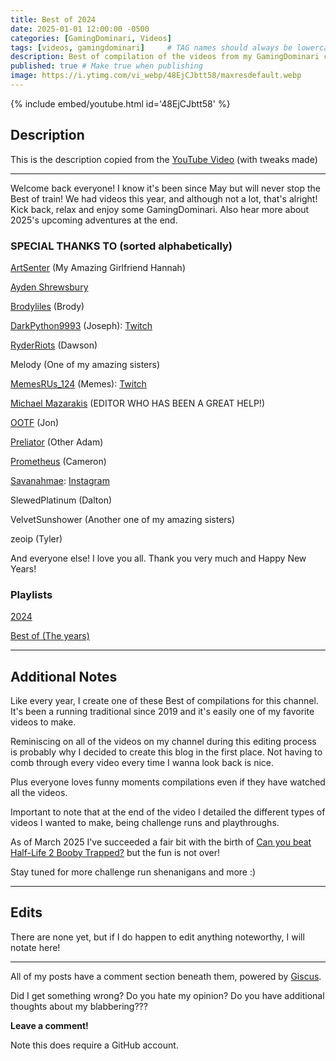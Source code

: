 ```yaml
---
title: Best of 2024
date: 2025-01-01 12:00:00 -0500
categories: [GamingDominari, Videos]
tags: [videos, gamingdominari]     # TAG names should always be lowercase
description: Best of compilation of the videos from my GamingDominari channel in 2024
published: true # Make true when publishing
image: https://i.ytimg.com/vi_webp/48EjCJbtt58/maxresdefault.webp
---
```

{% include embed/youtube.html id='48EjCJbtt58' %}

## Description
This is the description copied from the [YouTube Video](https://youtu.be/48EjCJbtt58?si=W9TVzgAEOIwEUk6e) (with tweaks made)

---

Welcome back everyone! I know it's been since May but will never stop the Best of train! We had videos this year, and although not a lot, that's alright! Kick back, relax and enjoy some GamingDominari. Also hear more about 2025's upcoming adventures at the end. 

### SPECIAL THANKS TO (sorted alphabetically)
[ArtSenter](https://www.etsy.com/shop/ArtSenter) (My Amazing Girlfriend Hannah)

[Ayden Shrewsbury](https://www.youtube.com/@aydenshrewsbury)

[Brodyliles](https://www.twitch.tv/bro0beanss) (Brody)

[DarkPython9993](https://www.youtube.com/@DarkPython9993) (Joseph): [Twitch](https://www.twitch.tv/darkpython999)

[RyderRiots](https://www.twitch.tv/ryderriots) (Dawson)

Melody (One of my amazing sisters)

[MemesRUs_124](https://www.youtube.com/@MemesRUs_124) (Memes): [Twitch](https://www.twitch.tv/memesrus_124)

[Michael Mazarakis](https://www.youtube.com/@MichaelMazarakis6796) (EDITOR WHO HAS BEEN A GREAT HELP!)

[OOTF](https://www.youtube.com/@jonlandress1286) (Jon)

[Preliator](https://www.youtube.com/@Preliator) (Other Adam)

[Prometheus](https://www.twitch.tv/@illprometheus) (Cameron)

[Savanahmae](https://www.youtube.com/@Savanahmae): [Instagram](https://www.instagram.com/savanah.mt/)

SlewedPlatinum (Dalton)

VelvetSunshower (Another one of my amazing sisters)

zeoip (Tyler)

And everyone else! I love you all. Thank you very much and Happy New Years!

### Playlists
[2024](https://www.youtube.com/playlist?list=PLlSIK6zoVzZnXOxJcXIrE1UeIiot-Kd4t)

[Best of (The years)](https://www.youtube.com/playlist?list=PLlSIK6zoVzZkyYf_Sb9u_NjRsUe7ZQCTV)

---

## Additional Notes

Like every year, I create one of these Best of compilations for this channel.
It's been a running traditional since 2019 and it's easily one of my favorite videos to make.

Reminiscing on all of the videos on my channel during this editing process is probably why I decided to create this blog in the first place.
Not having to comb through every video every time I wanna look back is nice.

Plus everyone loves funny moments compilations even if they have watched all the videos.

Important to note that at the end of the video I detailed the different types of videos I wanted to make, being challenge runs and playthroughs.

As of March 2025 I've succeeded a fair bit with the birth of [Can you beat Half-Life 2 Booby Trapped?](https://youtube.com/playlist?list=PLlSIK6zoVzZls2U3I7WiR-1oZZHYnFqMd&si=qgrqG1pNmVUGDLAb) but the fun is not over!

Stay tuned for more challenge run shenanigans and more :)

---

## Edits

There are none yet, but if I do happen to edit anything noteworthy, I will notate here!

---

All of my posts have a comment section beneath them, powered by [Giscus](https://giscus.app/).

Did I get something wrong? Do you hate my opinion? Do you have additional thoughts about my blabbering???

**Leave a comment!**

Note this does require a GitHub account.